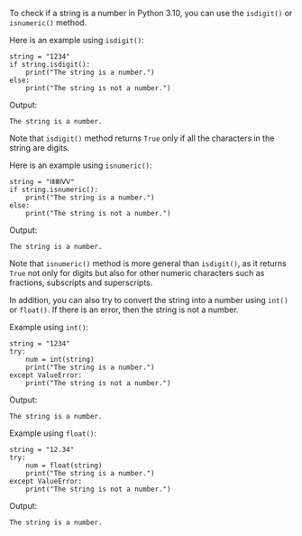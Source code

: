 To check if a string is a number in Python 3.10, you can use the `isdigit()` or `isnumeric()` method.

Here is an example using `isdigit()`:

```
string = "1234"
if string.isdigit():
    print("The string is a number.")
else:
    print("The string is not a number.")
```

Output:
```
The string is a number.
```

Note that `isdigit()` method returns `True` only if all the characters in the string are digits.

Here is an example using `isnumeric()`:

```
string = "ⅠⅡⅢⅣⅤ"
if string.isnumeric():
    print("The string is a number.")
else:
    print("The string is not a number.")
```

Output:
```
The string is a number.
```

Note that `isnumeric()` method is more general than `isdigit()`, as it returns `True` not only for digits but also for other numeric characters such as fractions, subscripts and superscripts. 

In addition, you can also try to convert the string into a number using `int()` or `float()`. If there is an error, then the string is not a number.

Example using `int()`:

```
string = "1234"
try:
    num = int(string)
    print("The string is a number.")
except ValueError:
    print("The string is not a number.")
```

Output:
```
The string is a number.
```

Example using `float()`:

```
string = "12.34"
try:
    num = float(string)
    print("The string is a number.")
except ValueError:
    print("The string is not a number.")
```

Output:
```
The string is a number.
```